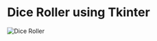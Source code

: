 # Dice Roller using Tkinter

![Dice Roller](https://user-images.githubusercontent.com/71606864/136686406-7fbbcaa5-319a-48d5-8317-1d3204a971ec.png)
